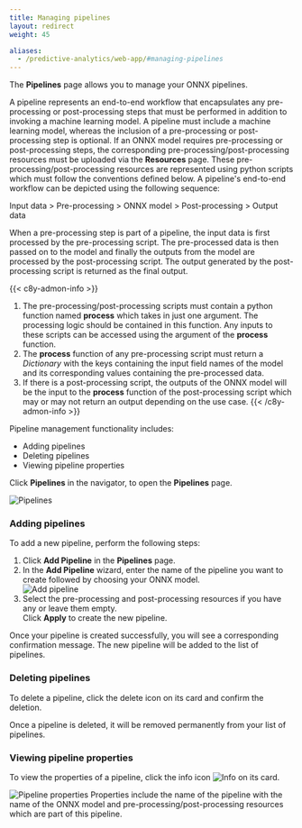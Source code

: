 ```yaml
---
title: Managing pipelines
layout: redirect
weight: 45

aliases:
  - /predictive-analytics/web-app/#managing-pipelines
---
```


The **Pipelines** page allows you to manage your ONNX pipelines.

A pipeline represents an end-to-end workflow that encapsulates any pre-processing or post-processing steps that must be performed in addition to invoking a machine learning model. A pipeline must include a machine learning model, whereas the inclusion of a pre-processing or post-processing step is optional. If an ONNX model requires pre-processing or post-processing steps, the corresponding pre-processing/post-processing resources must be uploaded via the **Resources** page. These pre-processing/post-processing resources are represented using python scripts which must follow the conventions defined below. A pipeline's end-to-end workflow can be depicted using the following sequence:

Input data > Pre-processing > ONNX model > Post-processing > Output data

When a pre-processing step is part of a pipeline, the input data is first processed by the pre-processing script. The pre-processed data is then passed on to the model and finally the outputs from the model are processed by the post-processing script. The output generated by the post-processing script is returned as the final output.

{{< c8y-admon-info >}}
1. The pre-processing/post-processing scripts must contain a python function named **process** which takes in just one argument. The processing logic should be contained in this function. Any inputs to these scripts can be accessed using the argument of the **process** function.
2. The **process** function of any pre-processing script must return a *Dictionary* with the keys containing the input field names of the model and its corresponding values containing the pre-processed data.
3. If there is a post-processing script, the outputs of the ONNX model will be the input to the **process** function of the post-processing script which may or may not return an output depending on the use case.
{{< /c8y-admon-info >}}

Pipeline management functionality includes:

* Adding pipelines
* Deleting pipelines
* Viewing pipeline properties

Click **Pipelines** in the navigator, to open the **Pipelines** page.

![Pipelines](/images/zementis/zementis-pipelines.PNG)


### Adding pipelines

To add a new pipeline, perform the following steps:

1. Click **Add Pipeline** in the **Pipelines** page.
2. In the **Add Pipeline** wizard, enter the name of the pipeline you want to create followed by choosing your ONNX model.<br>
![Add pipeline](/images/zementis/zementis-add-pipeline.png)
3. Select the pre-processing and post-processing resources if you have any or leave them empty.<br>
Click **Apply** to create the new pipeline.

Once your pipeline is created successfully, you will see a corresponding confirmation message. The new pipeline will be added to the list of pipelines.

### Deleting pipelines

To delete a pipeline, click the delete icon on its card and confirm the deletion.  

Once a pipeline is deleted, it will be removed permanently from your list of pipelines.

### Viewing pipeline properties

To view the properties of a pipeline, click the info icon <img src="/images/zementis/zementis-info-icon.png" alt="Info" style="display:inline-block; margin:0"> on its card.

![Pipeline properties](/images/zementis/zementis-pipeline-details.png)
Properties include the name of the pipeline with the name of the ONNX model and pre-processing/post-processing resources which are part of this pipeline.
